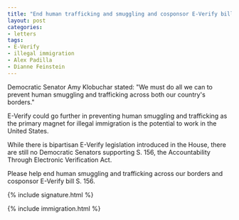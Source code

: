 ```yaml
---
title: "End human trafficking and smuggling and cosponsor E-Verify bill S. 156"
layout: post
categories:
- letters
tags:
- E-Verify
- illegal immigration
- Alex Padilla
- Dianne Feinstein
---
```


Democratic Senator Amy Klobuchar stated: "We must do all we can to prevent human smuggling and trafficking across both our country's borders."

E-Verify could go further in preventing human smuggling and trafficking as the primary magnet for illegal immigration is the potential to work in the United States.

While there is bipartisan E-Verify legislation introduced in the House, there are still no Democratic Senators supporting S. 156, the Accountability Through Electronic Verification Act.

Please help end human smuggling and trafficking across our borders and cosponsor E-Verify bill S. 156.

{% include signature.html %}

{% include immigration.html %}
